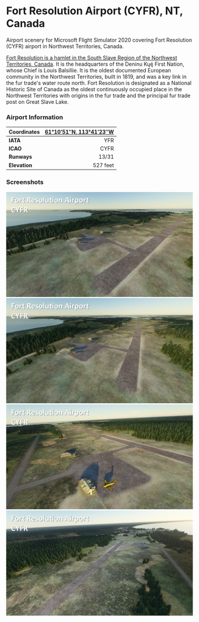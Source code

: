 # Fort Resolution Airport (CYFR), NT, Canada

Airport scenery for Microsoft Flight Simulator 2020 covering Fort Resolution (CYFR) airport in Northwest Territories, Canada.

[Fort Resolution is a hamlet in the South Slave Region of the Northwest Territories, Canada](https://en.wikipedia.org/wiki/Fort_Resolution). It is the headquarters of the Deninu Kųę́ First Nation, whose Chief is Louis Balsillie. It is the oldest documented European community in the Northwest Territories, built in 1819, and was a key link in the fur trade's water route north. Fort Resolution is designated as a National Historic Site of Canada as the oldest continuously occupied place in the Northwest Territories with origins in the fur trade and the principal fur trade post on Great Slave Lake.

### Airport Information
|  Coordinates | [61°10′51″N, 113°41′23″W](https://geohack.toolforge.org/geohack.php?pagename=Fort_Resolution_Airport&params=61_10_51_N_113_41_23_W_region:CA-NT_type:airport) |
|---|---:|
| **IATA** | YFR |
| **ICAO** | CYFR |
| **Runways** | 13/31 |
| **Elevation** | 527 feet |


### Screenshots
![CYFR Screenshot 1](/screenshots/cyfr-1.jpg?raw=true "CYFR Screenshot 1")
![CYFR Screenshot 2](/screenshots/cyfr-2.jpg?raw=true "CYFR Screenshot 2")
![CYFR Screenshot 3](/screenshots/cyfr-3.jpg?raw=true "CYFR Screenshot 3")
![CYFR Screenshot 4](/screenshots/cyfr-4.jpg?raw=true "CYFR Screenshot 4")
